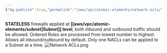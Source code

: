 ```yaml
---
{"dg-publish":true,"permalink":"/aws/vpc/atomic-elements/network-acls/","title":"Network ACLs"}
---
```




**STATELESS** firewalls applied at **[[aws/vpc/atomic-elements/subnet\|Subnet]] level**, both inbound and outbound traffic should be allowed.
Ordered Rules are processed from lowest number to highest.
Allows all inbound/outbound by default.
Only one NACLs can be applied to a Subnet at a time.
![Network ACLs.png](/img/user/aws/vpc/png/atomic-elements/Network%20ACLs.png)
